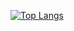 [![Top Langs](https://github-readme-stats.vercel.app/api/top-langs/?username=bbsk3939@gmail.com)](https://github.com/anuraghazra/github-readme-stats)
